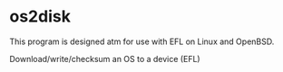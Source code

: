 # os2disk

This program is designed atm for use with EFL on
Linux and OpenBSD.

Download/write/checksum an OS to a device (EFL)

